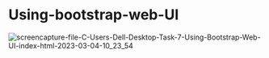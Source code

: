 # Using-bootstrap-web-UI


![screencapture-file-C-Users-Dell-Desktop-Task-7-Using-Bootstrap-Web-UI-index-html-2023-03-04-10_23_54](https://user-images.githubusercontent.com/120628111/222942349-e23c6168-5c14-42ab-97cc-7b85d8fc6b10.png)

